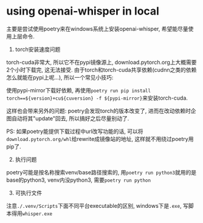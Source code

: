 # using openai-whisper in local

主要是尝试使用poetry来在windows系统上安装openai-whisper, 希望能尽量使用上层命令.

1. torch安装速度问题

torch-cuda非常大, 所以它不在pypi镜像源上, download.pytorch.org上大概需要2个小时下载完, 这无法接受.
由于torch和torch-cuda共享依赖(cudnn之类的依赖怎么就能在pypi上呢...), 所以一个常见小技巧:

使用pypi-mirror下载好依赖, 再使用`poetry run pip install torch==${version}+cu${cuversion} -f ${pypi-mirror}`来安装torch-cuda.

这样也会带来另外的问题: poetry会发现torch的版本改变了, 进而在改动依赖时企图自动将其"update"回去, 所以搞好之后尽量别动了.

PS: 如果poetry能提供下载过程中url改写功能的话, 可以将`download.pytorch.org/whl`给rewrite成镜像站的地址, 这样就不用绕过poetry用pip了.

2. 执行问题

poetry可能是按名称搜索venv/base路径搜索的, 用`poetry run python3`就用的是base的python3, venv内没python3, 需要`poetry run python`

3. 可执行文件

注意`./.venv/Scripts`下面不同平台executable的区别, windows下是`.exe`, 写脚本得用`whisper.exe`
